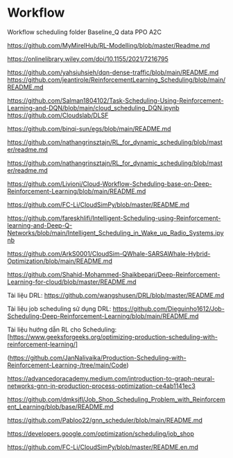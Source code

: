 # Workflow
Workflow scheduling
folder
Baseline_Q
data
PPO
A2C

https://github.com/MyMirelHub/RL-Modelling/blob/master/Readme.md


https://onlinelibrary.wiley.com/doi/10.1155/2021/7216795

https://github.com/yahsiuhsieh/dqn-dense-traffic/blob/main/README.md
https://github.com/jeantirole/ReinforcementLearning_Scheduling/blob/main/README.md

https://github.com/Salman1804102/Task-Scheduling-Using-Reinforcement-Learning-and-DQN/blob/main/cloud_scheduling_DQN.ipynb
https://github.com/Cloudslab/DLSF

https://github.com/binqi-sun/egs/blob/main/README.md

https://github.com/nathangrinsztajn/RL_for_dynamic_scheduling/blob/master/readme.md

https://github.com/nathangrinsztajn/RL_for_dynamic_scheduling/blob/master/readme.md


https://github.com/Livioni/Cloud-Workflow-Scheduling-base-on-Deep-Reinforcement-Learning/blob/main/README.md


https://github.com/FC-Li/CloudSimPy/blob/master/README.md


https://github.com/fareskhlifi/Intelligent-Scheduling-using-Reinforcement-learning-and-Deep-Q-Networks/blob/main/Intelligent_Scheduling_in_Wake_up_Radio_Systems.ipynb

https://github.com/ArkS0001/CloudSim-QWhale-SARSAWhale-Hybrid-Optimization/blob/main/README.md

https://github.com/Shahid-Mohammed-Shaikbepari/Deep-Reinforcement-Learning-for-cloud/blob/master/README.md 

Tài liệu DRL: https://github.com/wangshusen/DRL/blob/master/README.md 

Tài liệu job scheduling sử dụng DRL:  https://github.com/Dieguinho1612/Job-Scheduling-Deep-Reinforcement-Learning/blob/main/README.md

Tài liệu hướng dẫn RL cho Scheduling: [https://www.geeksforgeeks.org/optimizing-production-scheduling-with-reinforcement-learning/]

(https://github.com/JanNalivaika/Production-Scheduling-with-Reinforcement-Learning-/tree/main/Code)

https://advancedoracademy.medium.com/introduction-to-graph-neural-networks-gnn-in-production-process-optimization-ce4ab1141ec3 

https://github.com/dmksjfl/Job_Shop_Scheduling_Problem_with_Reinforcement_Learning/blob/base/README.md


https://github.com/Pabloo22/gnn_scheduler/blob/main/README.md

https://developers.google.com/optimization/scheduling/job_shop

https://github.com/FC-Li/CloudSimPy/blob/master/README.en.md

